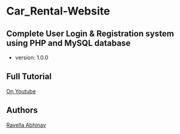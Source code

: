 # Car_Rental-Website


## Complete User Login & Registration system using PHP and MySQL database

- version: 1.0.0

## Full Tutorial

[On Youtube](-)

## Authors

[Ravella Abhinav](https://github.com/ravellaabhinav)
